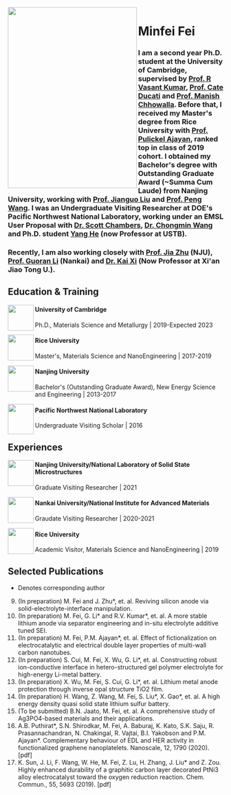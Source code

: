 <img align="left" src="https://user-images.githubusercontent.com/73742009/130071800-242ad6ae-2a0f-4387-ab91-a8e2576d23e8.jpg" width="300" height="420">

# Minfei Fei
### I am a second year Ph.D. student at the University of Cambridge, supervised by [Prof. R Vasant Kumar](https://www.mcg.msm.cam.ac.uk/people/AS/dr-vasant-kumar), [Prof. Cate Ducati](https://www.emg.msm.cam.ac.uk/People/cd251) and [Prof. Manish Chhowalla](https://scholar.google.com/citations?hl=en&user=4XsuGh4AAAAJ). Before that, I received my Master's degree from Rice University with [Prof. Pulickel Ajayan](https://ajayan.rice.edu/pulickel-ajayan.html), ranked top in class of 2019 cohort. I obtained my Bachelor's degree with Outstanding Graduate Award (~Summa Cum Laude) from Nanjing University, working with [Prof. Jianguo Liu](https://eng.nju.edu.cn/intl/3d/7f/c34798a474495/page.htm) and [Prof. Peng Wang](https://wangstem.com/). I was an Undergraduate Visiting Researcher at DOE's Pacific Northwest National Laboratory, working under an EMSL User Proposal with [Dr. Scott Chambers](https://www.pnnl.gov/science/staff/staff_info.asp?staff_num=5554), [Dr. Chongmin Wang](https://scholar.google.com/citations?user=k0568hsAAAAJ&hl=en) and Ph.D. student [Yang He](http://mse.ustb.edu.cn/shiziduiwu/shiziduiwu/cailiaoxuexi/2020-05-25/248.html) (now Professor at USTB).

### Recently, I am also working closely with [Prof. Jia Zhu](https://nanoenergy.nju.edu.cn/) (NJU), [Prof. Guoran Li](https://scholar.google.com/citations?hl=en&user=VP00V08AAAAJ) (Nankai) and [Dr. Kai Xi](https://www.mcg.msm.cam.ac.uk/people/ra/kaixi) (Now Professor at Xi'an Jiao Tong U.).

## Education & Training
<img align="left" src="https://user-images.githubusercontent.com/73742009/130071409-78b9fae8-efb2-452d-b772-33c9f86480cf.png" width="60">

#### University of Cambridge
Ph.D., Materials Science and Metallurgy
| 2019-Expected 2023

<img align="left" src="https://user-images.githubusercontent.com/73742009/130069268-0fc4333d-5e21-4ea8-8d76-8af6d0854fe6.png" width="60"> 

#### Rice University
Master's, Materials Science and NanoEngineering
| 2017-2019

<img align="left" src="https://user-images.githubusercontent.com/73742009/130193490-814ffacd-0e50-44c4-a874-67d93aae74bb.jpg" width="60"> 

#### Nanjing University
Bachelor's (Outstanding Graduate Award), New Energy Science and Engineering 
| 2013-2017

<img align="left" src="https://user-images.githubusercontent.com/73742009/130193805-e715d705-db11-4213-9a28-f856964d906f.png" width="60" height="70"> 

#### Pacific Northwest National Laboratory
Undergraduate Visiting Scholar
| 2016

## Experiences
<img align="left" src="https://user-images.githubusercontent.com/73742009/130193490-814ffacd-0e50-44c4-a874-67d93aae74bb.jpg" width="60"> 

#### Nanjing University/National Laboratory of Solid State Microstructures 
Graduate Visiting Researcher
| 2021

<img align="left" src="https://user-images.githubusercontent.com/73742009/130194124-888988bc-6520-46ea-860b-939deb8e5711.png" width="60"> 

#### Nankai University/National Institute for Advanced Materials
Graudate Visiting Researcher
| 2020-2021

<img align="left" src="https://user-images.githubusercontent.com/73742009/130069268-0fc4333d-5e21-4ea8-8d76-8af6d0854fe6.png" width="60"> 

#### Rice University
Academic Visitor, Materials Science and NanoEngineering 
| 2019

## Selected Publications
* Denotes corresponding author
9.  (In preparation) M. Fei and J. Zhu*, et. al. Reviving silicon anode via solid-electrolyte-interface manipulation.
8.  (In preparation) M. Fei, G. Li* and R.V. Kumar*, et. al. A more stable lithium anode via separator engineering and in-situ electrolyte additive tuned SEI.
7.  (In preparation) M. Fei, P.M. Ajayan*, et. al. Effect of fictionalization on electrocatalytic and electrical double layer properties of multi-wall carbon nanotubes.
6.  (In preparation) S. Cui, M. Fei, X. Wu, G. Li*, et. al. Constructing robust ion-conductive interface in hetero-structured gel polymer electrolyte for high-energy Li-metal       battery.
5.  (In preparation) X. Wu, M. Fei, S. Cui, G. Li*, et. al. Lithium metal anode protection through inverse opal structure TiO2 film.
4.  (In preparation) H. Wang, Z. Wang, M. Fei, S. Liu*, X. Gao*, et. al. A high energy density quasi solid state lithium sulfur battery.
3.  (To be submitted) B.N. Jaato, M. Fei, et. al. A comprehensive study of Ag3PO4-based materials and their applications. 
2.  A.B. Puthirat*, S.N. Shirodkar, M. Fei, A. Baburaj, K. Kato, S.K. Saju, R. Prasannachandran, N. Chakingal, R. Vajtai, B.I. Yakobson and P.M. Ajayan*. Complementary behaviour     of EDL and HER activity in functionalized graphene nanoplatelets. Nanoscale, 12, 1790 (2020). [pdf]
1.  K. Sun, J. Li, F. Wang, W. He, M. Fei, Z. Lu, H. Zhang, J. Liu* and Z. Zou. Highly enhanced durability of a graphitic carbon layer decorated PtNi3 alloy electrocatalyst         toward the oxygen reduction reaction. Chem. Commun., 55, 5693 (2019). [pdf]


